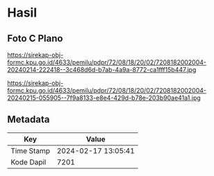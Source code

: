# Hasil

## Foto C Plano

https://sirekap-obj-formc.kpu.go.id/4633/pemilu/pdpr/72/08/18/20/02/7208182002004-20240214-222418--3c468d6d-b7ab-4a9a-8772-ca1fff15b447.jpg

https://sirekap-obj-formc.kpu.go.id/4633/pemilu/pdpr/72/08/18/20/02/7208182002004-20240215-055905--7f9a8133-e8e4-429d-b78e-203b90ae41a1.jpg


## Metadata

| Key        | Value               |
| ---------- | ------------------- |
| Time Stamp | 2024-02-17 13:05:41 |
| Kode Dapil | 7201                |



